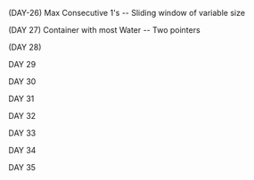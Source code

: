  (DAY-26)     Max Consecutive 1's -- Sliding window of variable size
 
 (DAY 27)     Container with most Water -- Two pointers
 
 (DAY 28)
 
 DAY 29
 
 DAY 30
 
 DAY 31
 
 DAY 32
 
 DAY 33
 
 DAY 34
 
 DAY 35
